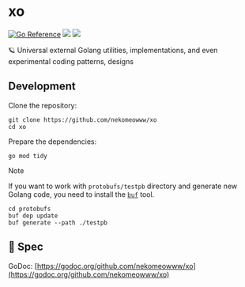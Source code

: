 # xo

[![Go Reference](https://pkg.go.dev/badge/github.com/nekomeowww/xo.svg)](https://pkg.go.dev/github.com/nekomeowww/xo)
![](https://github.com/nekomeowww/xo/actions/workflows/ci.yml/badge.svg)
[![](https://goreportcard.com/badge/github.com/nekomeowww/xo)](https://goreportcard.com/report/github.com/nekomeowww/xo)

🪐 Universal external Golang utilities, implementations, and even experimental coding patterns, designs

## Development

Clone the repository:

```shell
git clone https://github.com/nekomeowww/xo
cd xo
```

Prepare the dependencies:

```shell
go mod tidy
```

> [!NOTE]
> If you want to work with `protobufs/testpb` directory and generate new Golang code, you need to install the [`buf`](https://buf.build/docs/installation) tool.
>
> ```shell
> cd protobufs
> buf dep update
> buf generate --path ./testpb
> ```

## 🤠 Spec

GoDoc: [https://godoc.org/github.com/nekomeowww/xo](https://godoc.org/github.com/nekomeowww/xo)
